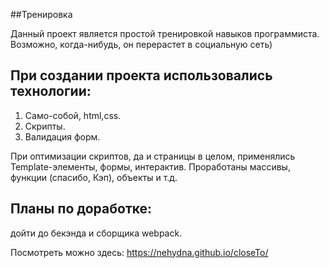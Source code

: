 ##Тренировка

Данный проект является простой тренировкой навыков программиста.  
Возможно, когда-нибудь, он перерастет в социальную сеть)  

## При создании проекта использовались технологии:

1. Само-собой, html,css.
2. Скрипты.
3. Валидация форм. 

При оптимизации скриптов, да и страницы в целом, применялись Template-элементы, формы, интерактив. Проработаны массивы, функции (спасибо, Кэп), объекты и т.д.

## Планы по доработке:  

дойти до бекэнда и сборщика webpack.


Посмотреть можно здесь: https://nehydna.github.io/closeTo/

